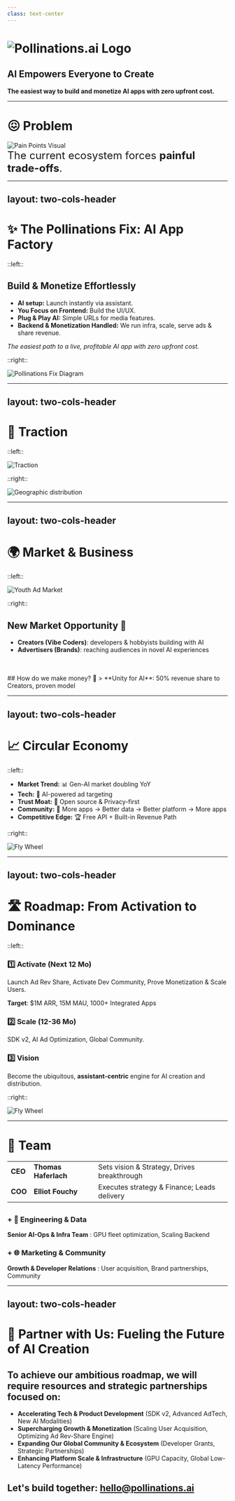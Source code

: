 ```yaml
---
class: text-center
---
```

# ![Pollinations.ai Logo](/media/pollinations-ai-logo.png)

## AI Empowers Everyone to Create

**The easiest way to build and monetize AI apps with zero upfront cost.**

<!--
*   **(Thomas):** "We are **Pollinations.AI**."
*   **(Elliot):** "We believe **AI empowers everyone to create**."
*   **(Thomas):** "We offer the **easiest way to build *and monetize* AI apps** with **zero upfront cost** and **shared success**."
-->

---

# <span class="bg-red-600 text-white p-2 rounded">**😖 Problem**</span>

<img src="../media/paintpointsgenz.png" alt="Pain Points Visual" class="w-5/7 mx-auto" />


<div class="text-center" style="font-size: 24px;">
The current ecosystem forces <b>painful trade-offs</b>.
</div>

<!--
*   **Elliot:** "**Creators & Developers**: Building with AI today is **complex and expensive**."
*   **Elliot:** "They face infra headaches, auth issues, and critically: **NO clear path to MONETIZE** their viral apps."
*   **Thomas:** "**End Users**: Hit **paywalls**, have **privacy concerns**, want **more creative control**."
*   **Thomas:** "**Ad Providers/Brands**: Struggle to reach engaged audiences in these **new AI-native spaces**."
*   **Elliot:** "**Core Issue**: The system is broken. Friction prevents an **open, creative ecosystem where developers can actually *earn* from their success.**"

SLIDE GUIDANCE:

### **Creator (Affiliate)**
* Complex AI infrastructure
* Authentication headaches
* No built‑in monetization

### **End Users (Consumer)**
* Paywalls everywhere
* Privacy concerns
* Limited customization

### **Ad Providers (Brand)**
* Missing youth demographic
* No AI-native targeting

- Frame problem as a dual pain point affecting both developers AND users
- Don't forget the AD providers. They are not reaching the indie creator apps. The money comes from there so they may be more important than the others in terms of priority/ or same importance
- The problem statement is clear - but could potentially add 1-2 concrete examples of developer/user friction
- Consider mentioning competition implicitly (without naming) by referencing their limitations (check context/parallels-unity-for-ai-and-others.md for more detail)
-->

---
layout: two-cols-header
---

# <span class="bg-green-600 text-white p-2 rounded">✨ The Pollinations Fix: **AI App Factory**</span>

::left::

## Build & Monetize Effortlessly

*   **AI setup:** Launch instantly via assistant.
*   **You Focus on Frontend:** Build the UI/UX.
*   **Plug & Play AI:** Simple URLs for media features.
*   **Backend & Monetization Handled:** We run infra, scale, serve ads & share revenue.

*The easiest path to a live, profitable AI app with zero upfront cost.*

::right::

<img src="../media/pollinations_fix_genz.png" alt="Pollinations Fix Diagram" class="w-5/7 mx-auto" />

<!--
*   **Thomas:** "Our solution is the **Pollinations AI App Factory** – making it **radically simple to build *and monetize*.**"
*   **Thomas:** "Think **Unity for AI**, but open and free."
*   **Elliot:** "**AI Setup:** Integrate instantly. We handle the complex infra configuration."
*   **Elliot:** "**You Focus on Frontend:** Build the amazing user experience."
*   **Thomas:** "**Plug & Play AI:** Just add simple **URL calls** for text, image, audio."
*   **Thomas:** "**Backend & Monetization Handled:** We run the infra, scale it, and crucially, **manage the ad serving and revenue share.**"
*   **Elliot:** "**How Ads Work:** We integrate relevant, contextual ads. Revenue generated is **split 50/50** with the developer."
*   **Elliot:** "**Anti-Abuse:** A **tiered system** ensures only validated apps with real engagement access the full revenue share, managing our costs and ensuring quality for advertisers."
*   **Thomas:** "It's the **easiest path** to launch a **live, profitable AI app** with zero upfront cost."

SLIDE GUIDANCE:
- Synthesized from Alt 2 & 3.
- Kept "AI App Factory" (Alt 3).
- Used "AI Sets Up" (Alt 2/3) + "Launch instantly" (Alt 3 speed).
- Used "You Focus on Frontend" (Alt 2 developer role).
- Improved "Plug-in AI" to "Plug & Play AI" + "Simple URLs".
- Used "Backend Handled" (Alt 2 clarity) + "infra, scale & ads" (Alt 2/3 specifics).
- Kept strong tagline (Alt 3).


- Developers use their AI coding assistant (integrated with our tools) to bootstrap projects from various starter kits (React, Unity, etc.), automating repo creation, config, and deployment.
- This frees the developer to concentrate *only* on building the user-facing application.
- Adding generative AI (image, text, audio) requires just simple HTTPS calls to our Edge APIs.
- Pollinations manages the entire backend: scalable hosting (e.g., GitHub Pages), CI/CD, model serving, security, auth, usage metering, and the monetization layer (serving ads, managing rev-share payouts). Zero server ops for the dev.
-->
---
layout: two-cols-header
---

# <span class="bg-blue-600 text-white p-2 rounded">**🚀 Traction**</span>

::left::

<img src="../media/traction_infoslide3.png" alt="Traction" class="w-mx mx-auto" />


::right::

<img src="../media/piechart_countries_genz.png" alt="Geographic distribution" class="w-mx mx-auto" />

<!--
*   **Thomas:** "And developers agree – we're seeing **explosive growth**."
*   **Thomas:** "Pollinations powers **>100 MILLION** AI media generations **PER MONTH**."
*   **Elliot:** "Growth is **>35% Month-over-Month** on API requests."
*   **Elliot:** "**>300 integrations** live – developers building **2+ new apps DAILY**. Including the viral **Roblox game 'AI Character RP'** (10M+ likes), **SillyTavern** for power users, and **Alibaba's Qwen Agent framework.**"
*   **Thomas:** "Truly **global reach**: Strong adoption in **China, US, India**."
*   **Elliot:** "This traction proves developers value the **ease of building** and see the **potential for shared success** on our free infrastructure."

SLIDE GUIDANCE:
<img src="../media/media_requests_per_day_genz.png" alt="Media Requests Growth" class="w-2/4 mx-auto mb-4" />
- Key Markets: 30% CN, 13% US, 13% EU, 6% IN
- China presence is significant - emphasize our global reach as differentiator
-->

---
layout: two-cols-header
---

# <span class="bg-purple-600 text-white p-2 rounded">**🌍 Market & Business**</span>

::left::

<img src="../media/youth-ad-market.png" alt="Youth Ad Market" class="w-3/4 mx-auto my-4" />

::right::

## New Market Opportunity 🔄

- **Creators (Vibe Coders)**: developers & hobbyists building with AI
- **Advertisers (Brands)**: reaching audiences in novel AI experiences
<br/>
<br/>
## How do we make money? 🔄
> **Unity for AI**: 50% revenue share to Creators, proven model

<!--
*   **Elliot:** "We're tapping into a **brand new, explosive market opportunity**."
*   **Elliot:** "The rise of 'vibe coding' means **everyone is becoming a creator.** This unlocks vast, **new advertising inventory** within millions of new AI apps. The overall GenAI creator economy is already **>$10 Billion TAM** and doubling."
*   **Thomas:** "Our **two-sided market** connects:
    *   **Creators (Affiliates):** This growing wave of developers and 'vibe coders' using our **free AI APIs**.
    *   **Advertisers (Brands):** Reaching engaged audiences in **novel AI-native experiences.** Youth/Gen Z are strong early adopters here, but the audience is broad."
*   **Elliot:** "**How we make money:** Simple, proven model like **Unity Ads**, built for this **new wave of AI creation**:"
*   **Elliot:** "**50% ad revenue share** goes directly back to creators. We enable, they build, *everyone* earns."
*   **Thomas:** "**Current Revenue Streams (Pilots Live):** **Contextual ads** & **Affiliate referrals**."
*   **Elliot:** "**Crucially, time is on our side here.** The **cost per AI media generation is dropping** dramatically each year..."
*   **Thomas:** "...while **ad revenue potential per interaction remains strong.** This means our **unit economics inherently improve over time**, making our free, ad-supported model increasingly sustainable and powerful."
*   **Thomas:** "**Anti-Abuse (Reminder):** Our **tiered validation system** ensures ad quality and manages free tier costs."
*
SLIDE GUIDANCE:

* Users get free AI experiences, brands reach youth demographic

💰 Generative AI creator economy **$10 B** TAM 📈 Generative AI market doubling YoY (Gartner 2025)

## Revenue Streams 💰

1. Contextual ads (CPM \$1–2) - *PoC Live*
2. 50% app rev‑share (Roblox style) - *Pilot Live*

In Pollinations.AI's ecosystem, the core two sides are:
* **Affiliates (Creators):** developers and hobbyists who embed generative-AI media (with referral links) into their apps ~[Tipalti](https://tipalti.com/en-uk/affiliate-hub/affiliate-network/?utm_source=chatgpt.com)~
* **Advertisers (Brands):** companies supplying those referral links and paying for conversions

**End-user:** Consumer
**Creator:** Affiliate
**Brand:** Advertiser
**Us:** Platform

- Exploring extra revenue stream (TBC from Q2 2026)
   1. Micro‑purchases (stickers, tokens)
   2. Premium tiers (SLA, bigger models)
   3. Data monetization (e.g. user data for training)
- Untapped / Developing market
- Potential positioning options from parallels doc: "GIPHY-meets-AdSense for AI", "Unsplash for AI—monetized out-of-the-box"
- Unity, AppLovin, and other platforms demonstrate lightweight SDKs with embedded ads are proven high-margin models
- Consider adding slide on how we're better/differently positioned than Unity/AppLovin for AI era (AI-native, better targeting)
-->

---
layout: two-cols-header
---

# <span class="bg-yellow-600 text-white p-2 rounded">📈 **Circular Economy**</span>

::left::
* **Market Trend:** 📊 Gen-AI market doubling YoY
* **Tech:** 🧠 AI-powered ad targeting
* **Trust Moat:** 📖 Open source & Privacy-first
* **Community:** 🔄 More apps → Better data → Better platform → More apps
* **Competitive Edge:** 🏆 Free API + Built-in Revenue Path

::right::

<img src="../media/fly-wheel-genz.png" alt="Fly Wheel" class="w-2/3 mx-auto my-4" />

<!--
*   **Thomas:** "Our model creates a **powerful circular economy**, a flywheel for growth." *(Gesture to diagram)*
*   **Thomas:** "**Market Trend Driving Us**: The **GenAI market is exploding**, doubling year-over-year."
*   **Elliot:** "Better data from usage unlocks **smarter ad targeting**, increasing revenue. **Open Source & Privacy-First** builds developer trust."
*   **Thomas:** "More apps -> more users -> better data -> better platform -> **even more apps**. It's self-reinforcing."
*   **Elliot:** "**Differentiation is Key Here:** *(Add Competition Points)*
    *   "Unlike **AI Model Providers** (OpenAI, Hugging Face), we offer **free access AND a built-in revenue path**."
    *   "Unlike **Game Monetizers** (Unity Ads), we *are* the **AI creation engine** AND the monetization layer for *all* app types."
    *   "Unlike **Ad-Supported AI Products** (Perplexity), we empower **third-party developers** with shared revenue, not just monetize our own app."
*   **Thomas:** "Our unique **Free API + Shared Ad Revenue model** is our core advantage."
*   **Elliot: (optional)** "And **Unity proved** the underlying ad/rev-share model generates billions."

SLIDE GUIDANCE:
- Market trend:  4× More citizen Creators than pros.
- Unity generates $1.2B (66%) from ads via lightweight SDK with rev-share - directly parallel to our model
- competition points added to differentiate from AI Model Providers, Game Monetizers, and Ad-Supported AI Products
- one of our principle moats is that devs are embedding us in their open source repositories, making youtube videos, and spreading the word organically. discord bots in many guilds...
- Consider adding from parallels doc: "Anyone who can type a prompt is a potential Pollinations integrator" (maybe previous slide)
- Consider adding IDC forecast: 750M new cloud-native apps by 2026 - huge TAM expansion (previous slide?)
- Ad unit options to consider highlighting: native widgets, brand overlays, performance link ads
-->


---
layout: two-cols-header
---

# <span class="bg-indigo-600 text-white p-2 rounded">**🛣️ Roadmap: From Activation to Dominance**</span>

::left::

### **1️⃣ Activate (Next 12 Mo)**
Launch Ad Rev Share, Activate Dev Community, Prove Monetization & Scale Users.

**Target**: $1M ARR, 15M MAU, 1000+ Integrated Apps

### **2️⃣ Scale (12-36 Mo)**
SDK v2, AI Ad Optimization, Global Community.

### **3️⃣ Vision**
Become the ubiquitous, **assistant-centric** engine for AI creation and distribution.

::right::

<img src="../media/circular_economy_genz.png" alt="Fly Wheel" class="w-5/6 mx-auto my-4" />

<!--

*   **Thomas:** "Our roadmap focuses on **three clear phases**."
*   **Thomas:** "In **Phase 1, Activate (Next 12 Months)**, our focus is on:
    *   Launching our **Ad Revenue Share** platform-wide.
    *   Aggressively **scaling our developer community** and the number of **integrated applications**.
    *   Conclusively **proving our monetization model** at scale.
    *   Our key targets are **$1M ARR, 15M MAU, and over 1000 integrated apps**."
*   **Elliot:** "For Phase 2, Scale, over 12-36 months, we'll release SDK v2 for deeper integrations, implement AI-driven Ad Optimization, and build out our global community structure. The key target here is sustainable growth."
*   **Thomas:** "Our Vision is to become the ubiquitous, assistant-centric engine for AI creation and distribution, the definitive 'Unity for AI Experiences'."

Baseline – End of Q2 2025 (June 2025)
• Users & Engagement: 3M MAU · 80M monthly generations
• Monetization: ≈ $0 ARR (Basic text-ad append for unregistered apps only - Live)
• Platform: Authentication live (pollinations-init issuing tokens) · Core Edge Services live (Image, Text, Audio Gen APIs + Open Source React SDK)


SLIDE GUIDANCE:
## **1️⃣ Activate (Next 12 Mo)**
**Prove core loop:** Launch Ad Rev Share, Activate Dev Community, Secure Seed Funding ($2.5-3M).
*Target: $1.2M+ ARR, 5.5M MAU*

## **2️⃣ Scale (12-36 Mo)**
**Expand ecosystem:** SDK v2, AI Ad Optimization, Global Community.
*Target: Sustainable Growth, Diversified Revenue (Premium Tiers, Data Monetization, In-AppMicro Payments)*

## **3️⃣ Dominate (Vision)**
Become the ubiquitous, **interface-free engine** for AI creation and distribution.
*The "Unity for AI Experiences"*
-->

---

# <span class="bg-pink-600 text-white p-2 rounded">👥 **Team**</span>

|         |                      |                                             |
| ------- | -------------------- | ------------------------------------------- |
| **CEO** | **Thomas Haferlach** | Sets vision & Strategy, Drives breakthrough |
| **COO** | **Elliot Fouchy**    | Executes strategy & Finance; Leads delivery |

##

### **+ 🧠 Engineering & Data**
**Senior AI-Ops & Infra Team** : GPU fleet optimization, Scaling Backend

### **+ 🌐 Marketing & Community**
**Growth & Developer Relations** : User acquisition, Brand partnerships, Community

<!--

*   **Elliot**
    * Executing this vision requires the right team
        *   Thomas, founder and CEO, drives **vision, strategy, breakthrough tech
        *   I, as COO, am executing strategy, finance, delivery
        *   Our decade-long collaboration provides strong synergy, backed by AI & scaling experience
*   **Thomas:** "**Planned Key Hires:**
    *   Senior **AI-Ops & Infra** team for GPU optimization and scaling.
    *   **Growth & Developer Relations** lead for user acquisition, partnerships, community."


SLIDE GUIDANCE:
- Collaboration: The founders share a long history of collaboration, having worked together on various technology and creative projects for more than a decade, building strong synergy and shared vision.
-->

---
layout: two-cols-header
---

# <span class="bg-teal-600 text-white p-2 rounded">**🤝 Partner with Us: Fueling the Future of AI Creation**</span>

## To achieve our ambitious roadmap, we will require resources and strategic partnerships focused on:

*   **Accelerating Tech & Product Development** (SDK v2, Advanced AdTech, New AI Modalities)
*   **Supercharging Growth & Monetization** (Scaling User Acquisition, Optimizing Ad Rev-Share Engine)
*   **Expanding Our Global Community & Ecosystem** (Developer Grants, Strategic Partnerships)
*   **Enhancing Platform Scale & Infrastructure** (GPU Capacity, Global Low-Latency Performance)

## Let's build together: hello@pollinations.ai

<!--
*   **Thomas:** "To fully execute our ambitious roadmap and **aggressively scale** Pollinations.AI, we will be seeking **strategic partnerships and future investment**."
*   **Elliot:** "This future capital will be key to **investing heavily across these core areas**:
    *   First, **accelerating our Tech & Product Development**, including our next-gen SDK and advanced AdTech.
    *   Second, **supercharging Growth & our unique Monetization engine**, scaling user acquisition globally.
    *   Third, **expanding our Global Community & Ecosystem** through developer grants and strategic alliances.
    *   And finally, **enhancing our Platform Scale & Infrastructure** with more GPU capacity and ensuring low-latency performance worldwide."
*   **Thomas:** "These investments are crucial to solidifying Pollinations.AI as the leading open platform for monetized AI creativity and hitting our aggressive growth milestones."
*   **Elliot:** "We're eager to connect with partners and investors who share our vision for an open, accessible, and creator-centric AI future."

SLIDE GUIDANCE:
* Tech & Product Development: SDK v2, AI AdTech, Premium Offerings, New AI Modalities
* Growth Engineering & Monetization: Scale Revenue & Global User Base, Optimize Ad Rev-Share
* Community & Ecosystem Expansion: Empower "Vibe Coders," Developer Grants, Strategic Partnerships
* Platform Scale & Infrastructure: GPU Capacity, Global Low-Latency Performance
--> 